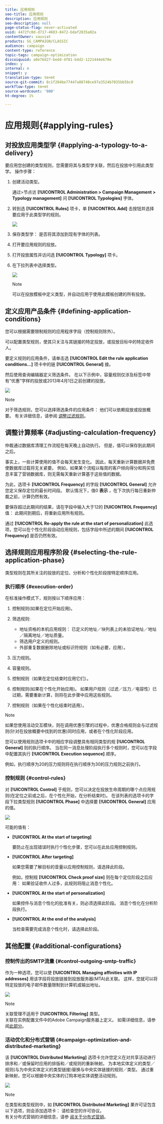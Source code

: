 ```yaml
---
title: 应用规则
seo-title: 应用规则
description: 应用规则
seo-description: null
page-status-flag: never-activated
uuid: 4472fc0d-d717-4603-8472-bdaf2835a02a
contentOwner: sauviat
products: SG_CAMPAIGN/CLASSIC
audience: campaign
content-type: reference
topic-tags: campaign-optimization
discoiquuid: a0e76d27-bedd-4f81-b4d2-1221444e670e
index: y
internal: n
snippet: y
translation-type: tm+mt
source-git-commit: 8c1f284be77447a88748ce97a3524b7035bb5bc0
workflow-type: tm+mt
source-wordcount: '980'
ht-degree: 1%

---
```



# 应用规则{#applying-rules}

## 对投放应用类型学 {#applying-a-typology-to-a-delivery}

要应用您创建的类型规则，您需要将其与类型学关联，然后在投放中引用此类型学。 操作步骤：

1. 创建活动类型。

   通过>节点访 **[!UICONTROL Administration > Campaign Management > Typology management]** 问 **[!UICONTROL Typologies]** 字体。

1. 转到选 **[!UICONTROL Rules]** 项卡，单 **[!UICONTROL Add]** 击按钮并选择要应用于此类型学的规则。

   ![](assets/campaign_opt_pressure_sample_1_6.png)

1. 保存类型学： 是否将其添加到现有字体的列表。
1. 打开要应用规则的投放。
1. 打开投放属性并访问选 **[!UICONTROL Typology]** 项卡。
1. 在下拉列表中选择类型。

   ![](assets/campaign_opt_pressure_sample_1_7.png)

   >[!NOTE]
   >
   >可以在投放模板中定义类型，并自动应用于使用此模板创建的所有投放。

## 定义应用产品条件 {#defining-application-conditions}

您可以根据需要限制规则的应用程序字段（控制规则除外）。

可以配置类型规则，使其只关注与其链接的特定投放，或投放目标中的特定收件人。

要定义规则的应用条件，请单击选 **[!UICONTROL Edit the rule application conditions...]** 项卡中的链 **[!UICONTROL General]** 接。

然后使用查询编辑器定义筛选条件。 在以下示例中，容量规则仅涉及标签中带有“优惠”字样的投放或2013年4月1日之前创建的投放。

![](assets/campaign_opt_create_capacity_criterion.png)

>[!NOTE]
>
>对于筛选规则，您可以选择筛选条件的应用条件： 他们可以依赖投放或投放概要。 有关详细信息，请参阅 [调整过滤规则](../../campaign/using/filtering-rules.md#conditioning-a-filtering-rule)。

## 调整计算频率 {#adjusting-calculation-frequency}

仲裁通过数据库清理工作流程在每天晚上自动执行。 但是，值可以保存到此期间之后。

事实上，一些计算使用的值不会每天发生变化。 因此，每天重新计算数据并免费使数据库过载将无关紧要。 例如，如果某个流程以每周的客户倾向得分和购买信息丰富了营销数据库，则无需每天重新计算基于这些值的数据。

为此，选项卡 **[!UICONTROL Frequency]** 的字段 **[!UICONTROL General]** 允许您定义保存定位的最长时间段。 默认情况下，值0 **表示** ，在下次执行每日重新仲裁之前，计算仍然有效。

要保存超过此期间的结果，请在字段中输入大于12的 **[!UICONTROL Frequency]** 值： 此期间到期后，将重新应用所有规则。

通过 **[!UICONTROL Re-apply the rule at the start of personalization]** 此选项，您可以在个性化阶段自动应用规则，包括字段中所述的期间 **[!UICONTROL Frequency]** 是否仍然有效。

## 选择规则应用程序阶段 {#selecting-the-rule-application-phase}

类型规则在其所关注的投放的定位、分析和个性化阶段按特定顺序应用。

### 执行顺序 {#execution-order}

在标准操作模式下，规则按以下顺序应用：

1. 控制规则(如果在定位开始应用)。
1. 筛选规则:

   * 地址资格的本机应用规则： 已定义的地址／块列表上的未验证地址／地址／隔离地址／地址质量。
   * 筛选用户定义的规则。
   * 外部重复数据删除地址或标识符规则（如有必要，应用）。

1. 压力规则。
1. 容量规则。
1. 控制规则（如果在定位结束时应用它们）。
1. 控制规则(如果在个性化开始应用)。 如果用户规则（过滤／压力／电容性）已过期，需要重新计算，则将在此步骤中应用这些规则。
1. 控制规则（如果在个性化结束时适用）。

>[!NOTE]
>
>如果您使用活动交互模块，则在调用优惠引擎的过程中，优惠合格规则会与过滤规则(针对在投放概要中找到的优惠)同时应用，或者在个性化阶段应用。

您可以使用规则选项卡中的相应字段调整具有相同类型的规 **[!UICONTROL General]** 则的执行顺序。 当在同一消息处理阶段执行多个规则时，您可以在字段中配置其执行 **[!UICONTROL Execution sequence]** 顺序。

例如，执行顺序为20的压力规则将在执行顺序为30的压力规则之前执行。

### 控制规则 {#control-rules}

对 **[!UICONTROL Control]** 于规则，您可以决定在投放生命周期的哪个点应用规则(在定位之前或之后，在个性化开始，在分析结束时)。 在该列表的选项卡的字段下拉类型规则 **[!UICONTROL Phase]** 中选择要 **[!UICONTROL General]** 应用的值。

![](assets/campaign_opt_define_control_phase.png)

可能的值有：

* **[!UICONTROL At the start of targeting]**

   要防止在出现错误时执行个性化步骤，您可以在此处应用控制规则。

* **[!UICONTROL After targeting]**

   如果您需要了解目标的音量以应用控制规则，请选择此阶段。

   例如，控制规 **[!UICONTROL Check proof size]** 则在每个定位阶段之后应用： 如果验证收件人过多，此规则将阻止消息个性化。

* **[!UICONTROL At the start of personalization]**

   如果控件与消息个性化的批准有关，则必须选择此阶段。 消息个性化在分析阶段执行。

* **[!UICONTROL At the end of the analysis]**

   当检查需要完成消息个性化时，请选择此阶段。

## 其他配置 {#additional-configurations}

### 控制传出的SMTP流量 {#control-outgoing-smtp-traffic}

作为一种选项，您可以使 **[!UICONTROL Managing affinities with IP addresses]** 用该字段将投放链接到投放服务器(MTA)此关联。 这样，您就可以将特定投放的电子邮件数量限制到计算机或输出地址。

![](assets/campaign_opt_select_ip_affinity.png)

>[!NOTE]
>
>关联管理不适用于 **[!UICONTROL Filtering]** 类型。\
>关联在实例配置文件中的Adobe Campaign服务器上定义。 如需详细信息，请参阅[此部分](../../installation/using/about-initial-configuration.md)。

### 活动优化和分布式营销 {#campaign-optimization-and-distributed-marketing}

该 **[!UICONTROL Distributed Marketing]** 选项卡允许您定义在对共享活动进行排序和／或保留时应用的排版和／或规则的重新映射。 为本地实体定义的类型／规则(与为中央实体定义的类型链接)替换与中央实体链接的规则／类型。 通过重新映射，您可以根据中央实体的订购本地实体调整活动规则。

![](assets/simu_campaign_opti_distrib_mkg.png)

>[!NOTE]
>
>在类型和类型规则中，如 **[!UICONTROL Distributed Marketing]** 果许可证包含以下选项，则会添加选项卡： 请检查您的许可协议。\
>有关分布式营销的详细信息，请参 [阅关于分布式营销](../../campaign/using/about-distributed-marketing.md)。


